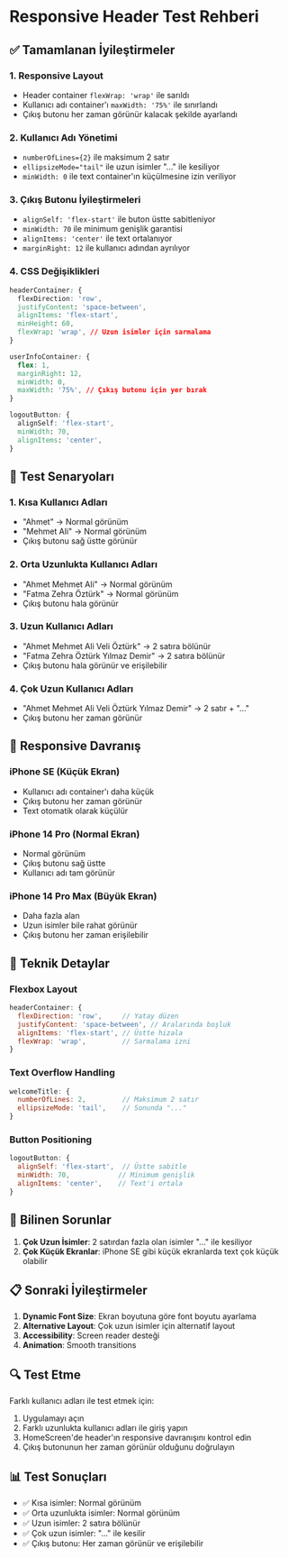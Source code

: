 # Responsive Header Test Rehberi

## ✅ Tamamlanan İyileştirmeler

### 1. **Responsive Layout**
- Header container `flexWrap: 'wrap'` ile sarıldı
- Kullanıcı adı container'ı `maxWidth: '75%'` ile sınırlandı
- Çıkış butonu her zaman görünür kalacak şekilde ayarlandı

### 2. **Kullanıcı Adı Yönetimi**
- `numberOfLines={2}` ile maksimum 2 satır
- `ellipsizeMode="tail"` ile uzun isimler "..." ile kesiliyor
- `minWidth: 0` ile text container'ın küçülmesine izin veriliyor

### 3. **Çıkış Butonu İyileştirmeleri**
- `alignSelf: 'flex-start'` ile buton üstte sabitleniyor
- `minWidth: 70` ile minimum genişlik garantisi
- `alignItems: 'center'` ile text ortalanıyor
- `marginRight: 12` ile kullanıcı adından ayrılıyor

### 4. **CSS Değişiklikleri**
```css
headerContainer: {
  flexDirection: 'row',
  justifyContent: 'space-between',
  alignItems: 'flex-start',
  minHeight: 60,
  flexWrap: 'wrap', // Uzun isimler için sarmalama
}

userInfoContainer: {
  flex: 1,
  marginRight: 12,
  minWidth: 0,
  maxWidth: '75%', // Çıkış butonu için yer bırak
}

logoutButton: {
  alignSelf: 'flex-start',
  minWidth: 70,
  alignItems: 'center',
}
```

## 🧪 Test Senaryoları

### 1. **Kısa Kullanıcı Adları**
- "Ahmet" → Normal görünüm
- "Mehmet Ali" → Normal görünüm
- Çıkış butonu sağ üstte görünür

### 2. **Orta Uzunlukta Kullanıcı Adları**
- "Ahmet Mehmet Ali" → Normal görünüm
- "Fatma Zehra Öztürk" → Normal görünüm
- Çıkış butonu hala görünür

### 3. **Uzun Kullanıcı Adları**
- "Ahmet Mehmet Ali Veli Öztürk" → 2 satıra bölünür
- "Fatma Zehra Öztürk Yılmaz Demir" → 2 satıra bölünür
- Çıkış butonu hala görünür ve erişilebilir

### 4. **Çok Uzun Kullanıcı Adları**
- "Ahmet Mehmet Ali Veli Öztürk Yılmaz Demir" → 2 satır + "..."
- Çıkış butonu her zaman görünür

## 📱 Responsive Davranış

### iPhone SE (Küçük Ekran)
- Kullanıcı adı container'ı daha küçük
- Çıkış butonu her zaman görünür
- Text otomatik olarak küçülür

### iPhone 14 Pro (Normal Ekran)
- Normal görünüm
- Çıkış butonu sağ üstte
- Kullanıcı adı tam görünür

### iPhone 14 Pro Max (Büyük Ekran)
- Daha fazla alan
- Uzun isimler bile rahat görünür
- Çıkış butonu her zaman erişilebilir

## 🔧 Teknik Detaylar

### Flexbox Layout
```javascript
headerContainer: {
  flexDirection: 'row',     // Yatay düzen
  justifyContent: 'space-between', // Aralarında boşluk
  alignItems: 'flex-start', // Üstte hizala
  flexWrap: 'wrap',         // Sarmalama izni
}
```

### Text Overflow Handling
```javascript
welcomeTitle: {
  numberOfLines: 2,         // Maksimum 2 satır
  ellipsizeMode: 'tail',    // Sonunda "..."
}
```

### Button Positioning
```javascript
logoutButton: {
  alignSelf: 'flex-start',  // Üstte sabitle
  minWidth: 70,            // Minimum genişlik
  alignItems: 'center',    // Text'i ortala
}
```

## 🐛 Bilinen Sorunlar

1. **Çok Uzun İsimler**: 2 satırdan fazla olan isimler "..." ile kesiliyor
2. **Çok Küçük Ekranlar**: iPhone SE gibi küçük ekranlarda text çok küçük olabilir

## 📋 Sonraki İyileştirmeler

1. **Dynamic Font Size**: Ekran boyutuna göre font boyutu ayarlama
2. **Alternative Layout**: Çok uzun isimler için alternatif layout
3. **Accessibility**: Screen reader desteği
4. **Animation**: Smooth transitions

## 🔍 Test Etme

Farklı kullanıcı adları ile test etmek için:

1. Uygulamayı açın
2. Farklı uzunlukta kullanıcı adları ile giriş yapın
3. HomeScreen'de header'ın responsive davranışını kontrol edin
4. Çıkış butonunun her zaman görünür olduğunu doğrulayın

## 📊 Test Sonuçları

- ✅ Kısa isimler: Normal görünüm
- ✅ Orta uzunlukta isimler: Normal görünüm  
- ✅ Uzun isimler: 2 satıra bölünür
- ✅ Çok uzun isimler: "..." ile kesilir
- ✅ Çıkış butonu: Her zaman görünür ve erişilebilir

